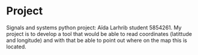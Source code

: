 # Project
Signals and systems python project: Aïda Larhrib student 5854261. 
My project is to develop a tool that would be able to read coordinates (latittude and longitude) and with that be able to point out where on the map this is located.
